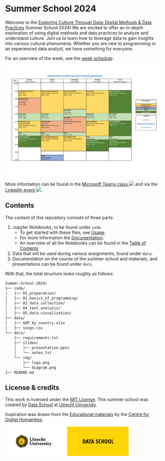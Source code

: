 # Summer School 2024
Welcome to the [Exploring Culture Through Data: Digital Methods & Data Practices](https://utrechtsummerschool.nl/courses/humanities/exploring-culture-through-data-digital-methods-data-practices) Summer School 2024! We are excited to offer an in-depth exploration of using digital methods and data practices to analyze and understand culture. Join us to learn how to leverage data to gain insights into various cultural phenomena. Whether you are new to programming or an experienced data analyst, we have something for everyone.

For an overview of the week, see the [week schedule](docs/schedule.pdf):

[![Preview of schedule](docs/img/schedule.png)](docs/schedule.pdf)

More information can be found in the <a href="https://teams.microsoft.com/l/meetup-join/19%3ameeting_MyUniqueMeetingID%40thread.tacv2/0?context=%7b%22Tid%22%3a%22yourTenantID%22%2c%22Oid%22%3a%22yourUserID%22%7d">Microsoft Teams class <img src="https://teams.microsoft.com/favicon.ico" width="16px"></a> and via the <a href="https://www.linkedin.com/events/summerschool2024-exploringcultu7214537663469551616">LinkedIn event <img src="https://www.linkedin.com/favicon.ico" width="16px"></a>.

## Contents
The content of this repository consists of three parts:
1. Jupyter Notebooks, to be found under `code`.
    - To get started with these files, see [Usage](docs/usage.md).
    - For more information the [Documentation](docs/documentation.md).
    - An overview of all the Notebooks can be found in the [Table of Contents](docs/table-of-contents.md)
3. Data that will be used during various assignments, found under `data`.
4. Documentation on the course of the summer school and materials, and presentations can be found under `docs`.

With that, the total structure looks roughly as follows:
```plaintext
Summer-School-2024/
├── code/
│   ├── 01_preparation/
│   ├── 02_basics_of_programming/
│   ├── 03_data_collection/
│   ├── 04_text_analysis/
│   ├── 05_data_visualization/
├── data/
│   ├── GDP_by_country.xlsx
│   ├── songs.csv
└── docs/
    ├── requirements.txt
    ├── slides/
    │   ├── presentation.pptx
    │   └── notes.txt
    └── img/
        ├── logo.png
        └── diagram.png
├── README.md
```

## License & credits
This work is licensed under the [MIT License](LICENSE). This summer school was created by [Data School](https://dataschool.nl/) at [Utrecht University](https://www.uu.nl). 

Inspiration was drawn from the [Educational materials](https://github.com/CentreForDigitalHumanities/Education) by the [Centre for Digital Humanities](https://github.com/CentreForDigitalHumanities/).

<a href="https://dataschool.nl" target="_blank"><img src="docs/img/UU_Data-School_logo_EN.png" width="400px"></a>
